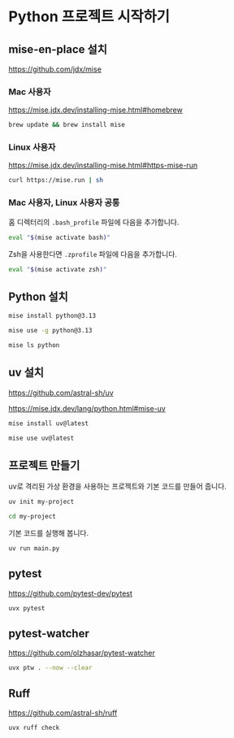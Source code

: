 # Python 프로젝트 시작하기

## mise-en-place 설치

<https://github.com/jdx/mise>

### Mac 사용자

<https://mise.jdx.dev/installing-mise.html#homebrew>

```bash
brew update && brew install mise
```

### Linux 사용자

<https://mise.jdx.dev/installing-mise.html#https-mise-run>

```bash
curl https://mise.run | sh
```

### Mac 사용자, Linux 사용자 공통

홈 디렉터리의 `.bash_profile` 파일에 다음을 추가합니다.

```bash
eval "$(mise activate bash)"
```

Zsh을 사용한다면 `.zprofile` 파일에 다음을 추가합니다.

```bash
eval "$(mise activate zsh)"
```

## Python 설치

```bash
mise install python@3.13

mise use -g python@3.13

mise ls python
```

## uv 설치

<https://github.com/astral-sh/uv>

<https://mise.jdx.dev/lang/python.html#mise-uv>

```bash
mise install uv@latest

mise use uv@latest
```

## 프로젝트 만들기

uv로 격리된 가상 환경을 사용하는 프로젝트와 기본 코드를 만들어 줍니다.

```bash
uv init my-project

cd my-project
```

기본 코드를 실행해 봅니다.

```bash
uv run main.py
```

## pytest

<https://github.com/pytest-dev/pytest>

```bash
uvx pytest
```

## pytest-watcher

<https://github.com/olzhasar/pytest-watcher>

```bash
uvx ptw . --now --clear
```

## Ruff

<https://github.com/astral-sh/ruff>

```bash
uvx ruff check
```
